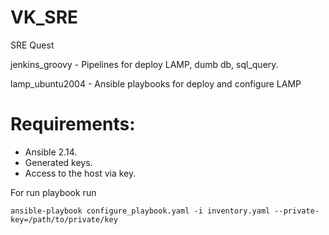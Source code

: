# VK_SRE
SRE Quest

jenkins_groovy - Pipelines for deploy LAMP, dumb db, sql_query.

lamp_ubuntu2004 - Ansible playbooks for deploy and configure LAMP

# Requirements:
- Ansible 2.14.
- Generated keys.
- Access to the host via key.

For run playbook run
```
ansible-playbook configure_playbook.yaml -i inventory.yaml --private-key=/path/to/private/key
```
